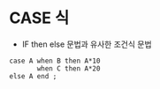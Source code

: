 # CASE 식 
- IF then else 문법과 유사한 조건식 문법
```
case A when B then A*10
       when C then A*20
else A end ;
```
